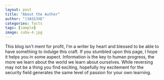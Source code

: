 ```yaml
---
layout: post
title: "About the Author"
author: "|3ASS3XE"
categories: facts
tags: [sample]
image: cuba-4.jpg
---
```


This blog isn't ment for profit, I'm a writer by heart and blessed to be able to have something to indulge this craft.  If you stumbled upon this page, I hope it helps you in some aspect.  Information is the key to human progress, the more we learn about the world we learn about ourselves.  While reversing may not be a thing you find exciting, hopefully my excitement for the security field generates the same  level of passion for your own learning.
